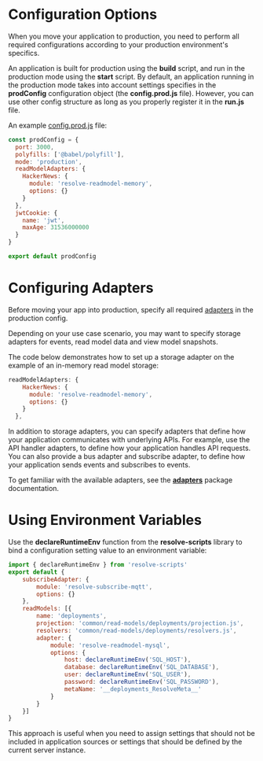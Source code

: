 # Configuration Options

When you move your application to production, you need to perform all required configurations according to your production environment's specifics. 

An application is built for production using the **build** script, and run in the production mode using the **start** script. By default, an application running in the production mode takes into account settings specifies in the **prodConfig** configuration object (the **config.prod.js** file). However, you can use other config structure as long as you properly register it in the **run.js** file. 

An example [config.prod.js](../examples/hacker-news/config.prod.js) file:

<!-- prettier-ignore-start -->
[embedmd]:# (../examples/hacker-news/config.prod.js /^/ /\n$/)
```js
const prodConfig = {
  port: 3000,
  polyfills: ['@babel/polyfill'],
  mode: 'production',
  readModelAdapters: {
    HackerNews: {
      module: 'resolve-readmodel-memory',
      options: {}
    }
  },
  jwtCookie: {
    name: 'jwt',
    maxAge: 31536000000
  }
}

export default prodConfig
```
<!-- prettier-ignore-end -->





# Configuring Adapters

Before moving your app into production, specify all required [adapters](dvanced-techniques.md#adapters) in the production config. 

Depending on your use case scenario, you may want to specify storage adapters for events, read model data and view model snapshots.

The code below demonstrates how to set up a storage adapter on the example of an in-memory read model storage: 

<!-- prettier-ignore-start -->
[embedmd]:# (../examples/hacker-news/config.prod.js /readModelAdapters/ /\},/)
```js
readModelAdapters: {
    HackerNews: {
      module: 'resolve-readmodel-memory',
      options: {}
    }
  },
```
<!-- prettier-ignore-end -->

In addition to storage adapters, you can specify adapters that define how your application communicates with underlying APIs. For example, use the API handler adapters, to define how your application handles API requests. You can also provide a bus adapter and subscribe adapter, to define how your application sends events and subscribes to events.


To get familiar with the available adapters, see the **[adapters](https://github.com/reimagined/resolve/tree/master/packages/adapters)** package documentation.



# Using Environment Variables

Use the **declareRuntimeEnv** function from the **resolve-scripts** library to bind a configuration setting value to an environment variable:

``` js
import { declareRuntimeEnv } from 'resolve-scripts'
export default {
    subscribeAdapter: {
        module: 'resolve-subscribe-mqtt',
        options: {}
    },
    readModels: [{
        name: 'deployments',
        projection: 'common/read-models/deployments/projection.js',
        resolvers: 'common/read-models/deployments/resolvers.js',
        adapter: {
            module: 'resolve-readmodel-mysql',
            options: {
                host: declareRuntimeEnv('SQL_HOST'),
                database: declareRuntimeEnv('SQL_DATABASE'),
                user: declareRuntimeEnv('SQL_USER'),
                password: declareRuntimeEnv('SQL_PASSWORD'),
                metaName: '__deployments_ResolveMeta__'
            }
        }
    }]
}
```
This approach is useful when you need to assign settings that should not be included in application sources or settings that should be defined by the current server instance.







